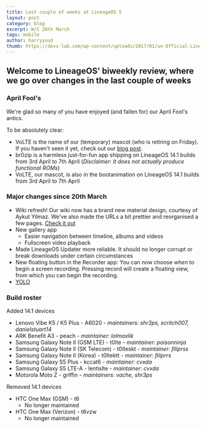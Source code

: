 ```yaml
---
title: Last couple of weeks at LineageOS 5
layout: post
category: blog
excerpt: W/C 20th March
tags: mobile
author: harryyoud
thumb: https://devs-lab.com/wp-content/uploads/2017/01/un-Official-LineageOS-ROM-Download-for-all-devices.jpg
---
```


## Welcome to LineageOS' biweekly review, where we go over changes in the last couple of weeks

### April Fool's
We're glad so many of you have enjoyed (and fallen for) our April Fool's antics.

To be absolutely clear:
* VoLTE is the name of our (temporary) mascot (who is retiring on Friday). If you haven't seen it yet, check out our [blog post](http://lineageos.org/Announcing-our-Mascot/).
* br0zip is a harmless just-for-fun app shipping on LineageOS 14.1 builds from 3rd April to 7th April (_Disclaimer: It does not actually produce functional ROMs_)
* VoLTE, our mascot, is also in the bootanimation on LineageOS 14.1 builds from 3rd April to 7th April

### Major changes since 20th March
* Wiki refresh! Our wiki now has a brand new material design, courtesy of Aykut Yilmaz. We've also made the URLs a bit prettier and reorganised a few pages. [Check it out](http://wiki.lineageos.org)
* New gallery app
  * Easier navigation between timeline, albums and videos
  * Fullscreen video playback
* Made LineageOS Updater more reliable. It should no longer corrupt or break downloads under certain circumstances
* New floating button in the Recorder app: You can now choose _when_ to begin a screen recording. Pressing record will create a floating view, from which you can begin the recording.
* [YOLO](https://review.lineageos.org/#/q/topic:YOLO)

### Build roster

Added 14.1 devices

* Lenovo Vibe K5 / K5 Plus - A6020 - _maintainers: shr3ps, scritch007, danielstuart14_
* ARK Benefit A3 - peach - _maintainer: lolmaxlik_
* Samsung Galaxy Note II (GSM LTE) - t0lte - _maintainer: poisonninja_
* Samsung Galaxy Note II (SK Telecom) - t0lteskt - _maintainer: filiprss_
* Samsung Galaxy Note II (Korea) - t0ltektt - _maintainer: filiprrs_
* Samsung Galaxy S5 Plus - kccat6 - _maintainer: cvxda_
* Samsung Galaxy S5 LTE-A - lentislte - _maintainer: cvxda_
* Motorola Moto Z - griffin - _maintainers: vache, shr3ps_

Removed 14.1 devices

* HTC One Max (GSM) - t6
  * No longer maintained
* HTC One Max (Verizon) - t6vzw
  * No longer maintained
